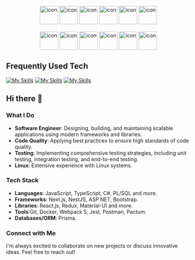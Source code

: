 

<section>
  <div align="center">
  <img src="https://techstack-generator.vercel.app/sass-icon.svg" alt="icon" width="50" height="50" />
  <img src="https://techstack-generator.vercel.app/ts-icon.svg" alt="icon" width="50" height="50" />
  <img src="https://techstack-generator.vercel.app/js-icon.svg" alt="icon"width="50" height="50" />
  <img src="https://techstack-generator.vercel.app/react-icon.svg" alt="icon" width="50" height="50" />
  <img src="https://techstack-generator.vercel.app/redux-icon.svg" alt="icon" width="50" height="50" />
  <img src="https://techstack-generator.vercel.app/jest-icon.svg" alt="icon" width="50" height="50" />
  <div>
    <br />
<div align="center">
  <img src="https://techstack-generator.vercel.app/webpack-icon.svg" alt="icon" width="50" height="50" />
  <img src="https://techstack-generator.vercel.app/restapi-icon.svg" alt="icon" width="50" height="50" />
  <img src="https://techstack-generator.vercel.app/mysql-icon.svg" alt="icon" width="50" height="50" />
  <img src="https://techstack-generator.vercel.app/docker-icon.svg" alt="icon" width="50" height="50" />
  <img src="https://techstack-generator.vercel.app/csharp-icon.svg" alt="icon" width="50" height="50" />
  <img src="https://techstack-generator.vercel.app/github-icon.svg" alt="icon" width="50" height="50" />
</div>
</section>

## Frequently Used Tech
  [![My Skills](https://skillicons.dev/icons?i=js,ts,react,nextjs,nestjs,nodejs)](https://skillicons.dev)
  [![My Skills](https://skillicons.dev/icons?i=git,postgres,docker&perline=3)](https://skillicons.dev)
  [![My Skills](https://skillicons.dev/icons?i=js,html,css,wasm)](https://skillicons.dev)
  
  <!-- [![My Skills](https://skillicons.dev/icons?i=js,ts,react,nestjs,nextjs,nodejs&theme=light)](https://skillicons.dev)
  <p align="center">
    <a href="https://skillicons.dev">
      <img src="https://skillicons.dev/icons?i=git,kubernetes,docker,c,vim" />
    </a>
  </p>  -->

## Hi there 👋

### What I Do
- **Software Engineer**: Designing, building, and maintaining scalable applications using modern frameworks and libraries.
- **Code Quality**: Applying best practices to ensure high standards of code quality.
- **Testing**: Implementing comprehensive testing strategies, including unit testing, integration testing, and end-to-end testing.
- **Linux**: Extensive experience with Linux systems.

### Tech Stack
- **Languages**: JavaScript, TypeScript, C#, PL/SQL and more.
- **Frameworks**: Next.js, NestJS, ASP.NET, Bootstrap.
- **Libraries**: React.js, Redux, Material-UI and more.       
- **Tools**:Git, Docker, Webpack 5, Jest, Postman, Pactum.
- **Databases/ORM**: Prisma.

### Connect with Me
I'm always excited to collaborate on new projects or discuss innovative ideas. Feel free to reach out!


